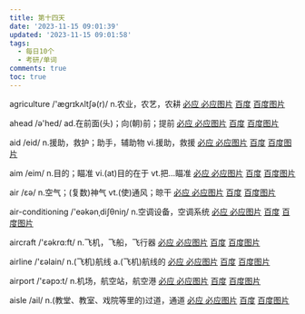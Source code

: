 ```yaml
---
title: 第十四天
date: '2023-11-15 09:01:39'
updated: '2023-11-15 09:01:58'
tags:
  - 每日10个
  - 考研/单词
comments: true
toc: true
---
```




agriculture /'ægrɪkʌltʃə(r)/ n.农业，农艺，农耕   [必应 ](https://cn.bing.com/search?q=agriculture)   [必应图片](https://cn.bing.com/images/search?q=agriculture)  [百度](https://www.baidu.com/s?wd=agriculture) [百度图片](https://image.baidu.com/search/index?tn=baiduimage&word=agriculture)

ahead /ə'hed/ ad.在前面(头)；向(朝)前；提前   [必应 ](https://cn.bing.com/search?q=ahead)   [必应图片](https://cn.bing.com/images/search?q=ahead)  [百度](https://www.baidu.com/s?wd=ahead) [百度图片](https://image.baidu.com/search/index?tn=baiduimage&word=ahead)

aid /eid/ n.援助，救护；助手，辅助物 vi.援助，救援   [必应 ](https://cn.bing.com/search?q=aid)   [必应图片](https://cn.bing.com/images/search?q=aid)  [百度](https://www.baidu.com/s?wd=aid) [百度图片](https://image.baidu.com/search/index?tn=baiduimage&word=aid)

aim /eim/ n.目的；瞄准 vi.(at)目的在于 vt.把…瞄准   [必应 ](https://cn.bing.com/search?q=aim)   [必应图片](https://cn.bing.com/images/search?q=aim)  [百度](https://www.baidu.com/s?wd=aim) [百度图片](https://image.baidu.com/search/index?tn=baiduimage&word=aim)

air /εə/ n.空气；(复数)神气 vt.(使)通风；晾干   [必应 ](https://cn.bing.com/search?q=air)   [必应图片](https://cn.bing.com/images/search?q=air)  [百度](https://www.baidu.com/s?wd=air) [百度图片](https://image.baidu.com/search/index?tn=baiduimage&word=air)

air-conditioning /'eəkənˌdiʃθniŋ/ n.空调设备，空调系统   [必应 ](https://cn.bing.com/search?q=air-conditioning)   [必应图片](https://cn.bing.com/images/search?q=air-conditioning)  [百度](https://www.baidu.com/s?wd=air-conditioning) [百度图片](https://image.baidu.com/search/index?tn=baiduimage&word=air-conditioning)

aircraft /'εəkrɑ:ft/ n.飞机，飞船，飞行器   [必应 ](https://cn.bing.com/search?q=aircraft)   [必应图片](https://cn.bing.com/images/search?q=aircraft)  [百度](https://www.baidu.com/s?wd=aircraft) [百度图片](https://image.baidu.com/search/index?tn=baiduimage&word=aircraft)

airline /'εəlain/ n.(飞机)航线  a.(飞机)航线的   [必应 ](https://cn.bing.com/search?q=airline)   [必应图片](https://cn.bing.com/images/search?q=airline)  [百度](https://www.baidu.com/s?wd=airline) [百度图片](https://image.baidu.com/search/index?tn=baiduimage&word=airline)

airport /'εəpɔ:t/ n.机场，航空站，航空港   [必应 ](https://cn.bing.com/search?q=airport)   [必应图片](https://cn.bing.com/images/search?q=airport)  [百度](https://www.baidu.com/s?wd=airport) [百度图片](https://image.baidu.com/search/index?tn=baiduimage&word=airport)

aisle /ail/ n.(教堂、教室、戏院等里的)过道，通道   [必应 ](https://cn.bing.com/search?q=aisle)   [必应图片](https://cn.bing.com/images/search?q=aisle)  [百度](https://www.baidu.com/s?wd=aisle) [百度图片](https://image.baidu.com/search/index?tn=baiduimage&word=aisle)
